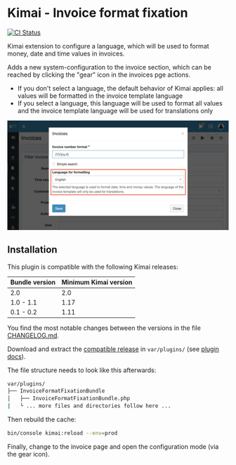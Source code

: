 
# Kimai - Invoice format fixation

[![CI Status](https://github.com/Keleo/InvoiceFormatFixationBundle/workflows/CI/badge.svg)](https://github.com/Keleo/InvoiceFormatFixationBundle/actions)

Kimai extension to configure a language, which will be used to format money, date and time values in invoices.

Adds a new system-configuration to the invoice section, which can be reached by clicking the "gear" icon in the invoices pge actions.

- If you don't select a language, the default behavior of Kimai applies: all values will be formatted in the invoice template language
- If you select a language, this language will be used to format all values and the invoice template language will be used for translations only   

![Screenshot](screenshot.png)

## Installation

This plugin is compatible with the following Kimai releases:

| Bundle version | Minimum Kimai version |
|----------------|-----------------------|
| 2.0            | 2.0                 |
| 1.0 - 1.1      | 1.17                  |
| 0.1 - 0.2      | 1.11                  |

You find the most notable changes between the versions in the file [CHANGELOG.md](CHANGELOG.md).

Download and extract the [compatible release](https://github.com/Keleo/InvoiceFormatFixationBundle/releases) in `var/plugins/` (see [plugin docs](https://www.kimai.org/documentation/plugin-management.html)).

The file structure needs to look like this afterwards:

```bash
var/plugins/
├── InvoiceFormatFixationBundle
│   ├── InvoiceFormatFixationBundle.php
|   └ ... more files and directories follow here ... 
```

Then rebuild the cache:
```bash
bin/console kimai:reload --env=prod
```

Finally, change to the invoice page and open the configuration mode (via the gear icon). 
